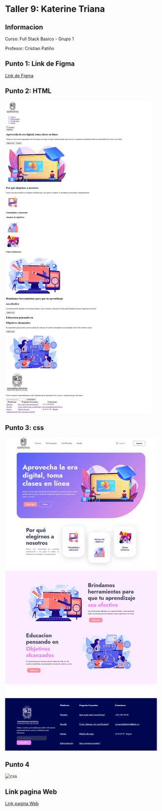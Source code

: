 <h1>Taller 9: Katerine Triana</h1>

<h2>Informacion</h2>
<p>Curso: Full Stack Basico - Grupo 1</p>
<p>Profesor: Cristian Patiño</p>

<h2>Punto 1: Link de Figma</h2>
<a href="https://www.figma.com/file/QDUJ3G0cRozozbcmGZHL7G/Katerine-Triana-Figma-Exercise?type=design&node-id=6%3A1246&t=NVSzBQTxOAV4UjZg-1"> Link de Figma</a> 

<h2>Punto 2: HTML</h2>
<img src="./Public/Images/html.png.png" alt="html">

<h2>Punto 3: css</h2>
<img src="./Public/Images/css.png.png" alt="css"> 

<h2>Punto 4</h2>
<img src="./PUNTO-4/index.html" alt="css"> 

<h2>Link pagina Web</h2>
<a href="https://katerinetriana14.github.io/talle-9-full-stack/"> Link pagina Web</a> 

